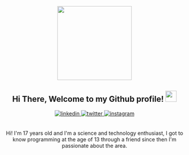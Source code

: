 <div align="center">

<img width=200 src="https://lh3.googleusercontent.com/9eAc4OnPNVzeaXdgCmKPw8pX-xKQSsmzagKRkvJTsUFWigrUoGEGn6mDNiLmkGtVWA0p68ft9FinXiAYyhxiE8H-qX3NcJi3oQWBzjOWiDVNNXFLMHuhB6OboT2vmp-Tcx4NSYGLB9kiVkG0QkZexWpq_XouvbVqEdChWGTNRNJTDL43D4XIEAowrzgwh-K51TxuB9u3OdHlV3VxvuJU7_wX7Y6xzokrytXgszj-qpKlTB8JxWT0kumG1-O2FbhBZTcrdk0xrkKkUgK-cOo0mEkh0ZOyKR0S-BDVGRJXM5srjFPd7VEfdmfoQDMhiwxeJ-6LAx57SD1ENMIlXH9C6yJlVgQ4kjED6L4NaPbojRy_ZAJO0KTUd_a8LhBYKkSDyx_Xo3kuRJEkpx62ks4Nq5xtdvta4Imd5fgvG8GIKyK4_Yyakc0BybmSDZ0H9YWFaLO2hZk67_-vqnO-eIu8Bs-SckHu4P5Qj3Jfh7JU_J039xLXh5cBitST8v3zsdFRQffD2fyuU5G3_eHkjVLCFykM3N6zqUwL5gJ23hbxC4RrNxb6tkwwANJYAZc0hKUOWilwAdLgDu0B3A-nbJG6hbCZb9_mmdtkGgQ7myk0E8o37lxqztTCTyKsPYFjJvII1FqXDe67v7kcoqUpdHeqDBjgSFaJdqrGQ64lcMnLW9Fl0v3NazYWXCBqfH81tuHvpFncQT8ZXHCPnwYcGHuK8I-957sXKMNLTPWQ2Wdjxm6l2U7CKLJ3U9D25Stl670=s421-no?authuser=0"/>
<h2> Hi There, Welcome to my Github profile! <img src="https://github.
com/abdoachhoubi/abdoachhoubi/blob/main/gifs/Hi.gif" width="30">
</h2>
<a href="https://wa.me/5512981734151" target="_blank">
<img src=https://img.shields.io/badge/WhatsApp-25D366?style=for-the-badge&logo=whatsapp&logoColor=white alt=linkedin style="margin-bottom: 5px;" />
</a>
<a href="mailto:brenocarvalho709@gmail.com" target="_blank">
<img src=https://img.shields.io/badge/Gmail-D14836?style=for-the-badge&logo=gmail&logoColor=white alt=twitter style="margin-bottom: 5px;" />
</a>
<a href="https://instagram.com/brenocarvalho709" target="_blank">
<img src=https://img.shields.io/badge/instagram-%ff5851db.svg?color=C13584&style=for-the-badge&logo=instagram&logoColor=white alt=instagram style="margin-bottom: 5px;" />
</a>
</a>
<br />
<br />

Hi! I'm 17 years old and I'm a science and technology enthusiast, I got to know programming at the age of 13 through a friend since then I'm passionate about the area.